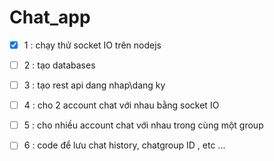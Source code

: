 # Chat_app
- [x] 1 : chạy thử socket IO trên nodejs <br>
- [ ] 2 : tạo databases<br>
- [ ] 3 : tạo rest api dang nhap\dang ky<br>
- [ ] 4 : cho 2 account chat với nhau bằng socket IO<br>
- [ ] 5 : cho nhiều account chat với nhau trong cùng một group<br>
- [ ] 6 : code để lưu chat history, chatgroup ID , etc ...
 
